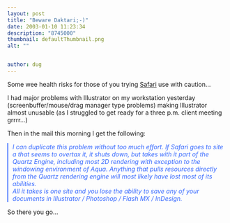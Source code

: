 ```yaml
---
layout: post
title: "Beware Daktari;-)"
date: 2003-01-10 11:23:34
description: "8745000"
thumbnail: defaultThumbnail.png
alt: ""


author: dug
---
```


<p>Some wee health risks for those of you trying <a href="http://www.apple.com/safari/">Safari</a> use with caution...</p>

<p>I had major problems with Illustrator on my workstation yesterday (screenbuffer/mouse/drag manager type problems) making Illustrator almost unusable (as I struggled to get ready for a three p.m. client meeting grrrr...)</p>

<p>Then in the mail this morning I get the following:</p>

<p><span style="font-style: italic;color:#3366ff;display:block;padding-left:10px;border-left:2px solid;"> I can duplicate this problem without too much effort. If Safari goes to site a that seems to overtax it, it shuts down, but takes with it part of the Quartz Engine, including most 2D rendering with exception to the windowing environment of Aqua. Anything that pulls resources directly from the Quartz rendering engine will most likely have lost most of its abilities. <br />All it takes is one site and you lose the ability to save any of your documents in Illustrator / Photoshop / Flash MX / InDesign. </span></p>

<p>So there you go...</p>
